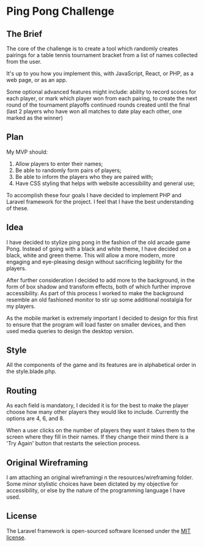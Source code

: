 # Ping Pong Challenge

## The Brief

The core of the challenge is to create a tool which randomly creates pairings for a table tennis tournament bracket from a list of names collected from the user.

It's up to you how you implement this, with JavaScript, React, or PHP, as a web page, or as an app.

Some optional advanced features might include:
ability to record scores for each player, or mark which player won from each pairing, to create the next round of the tournament playoffs
continued rounds created until the final (last 2 players who have won all matches to date play each other, one marked as the winner)

## Plan 

My MVP should: 
1. Allow players to enter their names;
2. Be able to randomly form pairs of players;
3. Be able to inform the players who they are paired with;
4. Have CSS styling that helps with website accessibility and general use;

To accomplish these four goals I have decided to implement PHP and Laravel framework for the project. I feel that I have the best understanding of these.  

## Idea

I have decided to stylize ping pong in the fashion of the old arcade game Pong. Instead of going with a black and white theme, I have decided on a black, white and green theme. This will allow a more modern, more engaging and eye-pleasing design without sacrificing legibility for the players. 

After further consideration I decided to add more to the background, in the form of box shadow and transform effects, both of which further improve accessibility. As part of this process I worked to make the background resemble an old fashioned monitor to stir up some additional nostalgia for my players. 

As the mobile market is extremely important I decided to design for this first to ensure that the program will load faster on smaller devices, and then used media queries to design the desktop version. 

## Style

All the components of the game and its features are in alphabetical order in the style.blade.php. 

## Routing

As each field is mandatory, I decided it is for the best to make the player choose how many other players they would like to include. Currently the options are 4, 6, and 8.

When a user clicks on the number of players they want it takes them to the screen where they fill in their names. If they change their mind there is a 'Try Again' button that restarts the selection process.

## Original Wireframing

I am attaching an original wireframingi n the resources/wireframing folder. Some minor stylistic choices have been dictated by my objective for accessibility, or else by the nature of the programming language I have used.

## License

The Laravel framework is open-sourced software licensed under the [MIT license](https://opensource.org/licenses/MIT).
